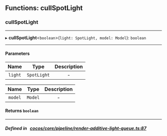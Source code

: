 ## Functions: cullSpotLight

### cullSpotLight


___
▸ **cullSpotLight**<`boolean`\>(`light: SpotLight, model: Model`): `boolean`
___


#### Parameters

| Name | Type | Description |
| :------: | :------: | :------: |
| `light` | `SpotLight` | - |

| Name | Type | Description |
| :------: | :------: | :------: |
| `model` | `Model` | - |


#### Returns `boolean` 
___


##### Defined in &nbsp;   [cocos/core/pipeline/render-additive-light-queue.ts:87](https://github.com/cocos-creator/engine/blob/c7bf6b8a9/cocos/core/pipeline/render-additive-light-queue.ts#L87)&nbsp;
